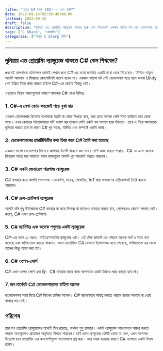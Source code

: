 ```yaml
---
title: "আসুন C# শিখি (02) — কেন C#?"
date: 2022-09-14T00:09:40+06:00
lastmod: 2022-09-15
draft: false
description: "দুনিয়ায় এত প্রোগ্রামিং ল্যাঙ্গুয়েজ থাকতে C# কেন শিখবেন? একজন ভালো ডট নেট ডেভেলপার হতে হলে অথবা Unity গেম ইঞ্জিন নিয়ে কাজ করতে চাইলে C#-এর কোনো বিকল্প নেই। এছাড়াও নিচের কারণগুলোর কারণে আপনার C# শেখা উচিতঃ"
tags: ["C Sharp", "প্রোগ্রামিং"]
categories: ["আসুন C Sharp শিখি"]
---
```


<hr>

## দুনিয়ায় এত প্রোগ্রামিং ল্যাঙ্গুয়েজ থাকতে C# কেন শিখবেন?

প্রথমেই আপনাকে অভিনন্দন জানাই শেখার জন্য C# এর মতো জনপ্রিয় একটা ভাষা বেছে নিয়েছেন। নিশ্চিত থাকুন আপনি আপনার এ সিদ্ধান্তে কোনোদিনই হতাশ হবেন না। একজন ভালো ডট নেট ডেভেলপার হতে হলে অথবা Unity গেম ইঞ্জিন নিয়ে কাজ করতে চাইলে C#-এর কোনো বিকল্প নেই।

এছাড়াও নিচের কারণগুলোর কারণে আপনার C# শেখা উচিতঃ

### 1. C#-এ লেখা কোড সহজেই পড়ে বুঝা যায়

একজন ডেভেলপার হিসেবে আপনাকে যতটা না কোড লিখতে হবে, তার চেয়ে অনেক বেশি সময় কাটাতে হবে কোড পড়ে। এখন কোডের পঠনযোগ্যতা যদি খারাপ হয় তাহলে সেটা একটা বড় সমস্যা হয়ে দাঁড়াবে। তবে এ নিয়ে আপনাকে দুশ্চিন্তা করতে হবে না কারণ C# খুব সহজ, মার্জিত এবং কম্প্যাক্ট একটা ভাষা।

### 2. ডেভেলপারদের প্রডাক্টিভিটির কথা চিন্তা করে C# তৈরি করা হয়েছে

একজন ভালো ডেভেলপার হিসেবে আপনার টার্গেট থাকবে কম সময়ে বেশি কাজ করতে পারার। C#-এ এমন অনেক ফিচারস আছে যার সাহায্যে কমন কাজগুলো আপনি খুব সহজেই করতে পারবেন।

### 3. C# একটা জেনারেল পারপাজ ল্যাঙ্গুয়েজ

C# ব্যবহার করে আপনি গেমসসহ—ডেস্কটপ, ওয়েব, মোবাইল, IoT প্রায় সবধরণের এপ্লিকেশনই তৈরি করতে পারবেন। 

### 4. C# ক্রস-প্ল্যাটফর্ম ল্যাঙ্গুয়েজ

আপনি যদি শুধু উইন্ডোজে C# ব্যবহার না করে লিনাক্স বা ম্যাকেও ব্যবহার করতে চান, সেক্ষেত্রেও কোনো সমস্যা নেই। কারণ, C# এখন ক্রস-প্ল্যাটফর্ম।

### 5. C# ম্যাচিউর এবং অনেক পপুলার একটা ল্যাঙ্গুয়েজ

C#-এর বয়স ২১ বছর। মাইক্রোসফটের  ল্যাঙ্গুয়েজ এটা। এই টেক জায়ান্ট এর পেছনে অনেক অর্থ ও সময় ব্যয় করেছে এবং ভবিষ্যতেও করতে থাকবে। ফলে এতোদিনে C# যেভাবে ইভোলভড হতে পেরেছে, ভবিষ্যতেও এর থেকে অনেক কিছু আশা করা যায়।

### 6. C# ওপেন-সোর্স

C# এখন ওপেন সোর্স এবং ফ্রি। C# ব্যবহার করার জন্য আপনাকে একটা টাকাও খরচ করতে হবে না।

### 7. জব মার্কেটে C# ডেভেলপারদের চাহিদা অনেক

বাংলাদেশসহ সারা বিশ্বে C# স্কিলের চাহিদা অনেক। C# ভালোভাবে আয়ত্ব করতে পারলে জবের অভাবে না খেয়ে থাকার ভয় নেই।

## পরিশেষ

প্রায় সব প্রোগ্রামিং ল্যাঙ্গুয়েজের মধ্যেই মিল রয়েছে, পার্থক্য শুধু গ্রামারে। একটা ল্যাঙ্গুয়েজ ভালোভাবে আয়ত্ব করতে পারলে অন্যগুলোও প্রয়োজন অনুসারে শিখতে পারবেন। তাই প্রথম ল্যাঙ্গুয়েজ যেটাই হোক না কেন, এখন আপনার উদ্দ্যেশ্য হবে প্রোগ্রামিং-এর কনসেপ্টগুলো ভালোভাবে রপ্ত করা। আর সহজ হওয়ার কারণে C# এক্ষেত্রে একটা উত্তম চয়েস।















